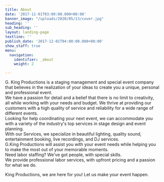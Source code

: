 ```yaml
---
title: About
date: '2017-11-01T03:00:00.000+00:00'
banner_image: "/uploads/2020/05/13/cover.jpg"
heading: ''
sub_heading: ''
layout: landing-page
textline: ''
publish_date: '2017-12-01T04:00:00.000+00:00'
show_staff: true
menu:
  navigation:
    identifier: _about
    weight: 2

---
```

G. King Productions is a staging management and special event company that believes in the realization of your ideas to create you a unique, personal and professional event.  
We have a passion for detail and a belief that there is no limit to creativity, all while working with your needs and budget. We thrive at providing our customers with a high quality of service and reliability for a wide range of different events.  
Looking for help coordinating your next event, we can accommodate you with a variety of the industry's top services in stage design and event planning.  
With our Services, we specialize in beautiful lighting, quality sound, entertainment booking, live recordings, and DJ services.  
G.King Productions will assist you with your event needs while helping you to make the most out of your memorable moments.  
Need labor staffing? We've got people, with special skills.  
We provide professional labor services, with upfront pricing and a passion for what we do.

King Productions, we are here for you! Let us make your event happen.
